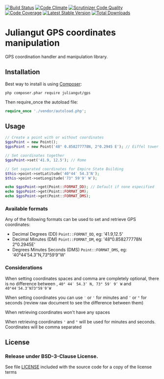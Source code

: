 [![Build Status](https://travis-ci.org/juliangut/gps.svg?branch=master)](https://travis-ci.org/juliangut/gps)
[![Code Climate](https://codeclimate.com/github/juliangut/gps/badges/gpa.svg)](https://codeclimate.com/github/juliangut/gps)
[![Scrutinizer Code Quality](https://scrutinizer-ci.com/g/juliangut/gps/badges/quality-score.png?b=master)](https://scrutinizer-ci.com/g/juliangut/gps/?branch=master)
[![Code Coverage](https://scrutinizer-ci.com/g/juliangut/gps/badges/coverage.png?b=master)](https://scrutinizer-ci.com/g/juliangut/gps/?branch=master)
[![Latest Stable Version](https://poser.pugx.org/juliangut/gps/v/stable.svg)](https://packagist.org/packages/juliangut/gps)
[![Total Downloads](https://poser.pugx.org/juliangut/gps/downloads.svg)](https://packagist.org/packages/juliangut/gps)

# Juliangut GPS coordinates manipulation

GPS coordination handler and manipulation library.

## Installation

Best way to install is using [Composer](https://getcomposer.org/):

```
php composer.phar require juliangut/gps
```

Then require_once the autoload file:

```php
require_once './vendor/autoload.php';
```

## Usage

```php
// Create a point with or without coordinates
$gpsPoint = new Point();
$gpsPoint = new Point('48° 0.858277778N, 2°0.2945 E'); // Eiffel tower

// Set coordinates together
$gpsPoint->set('41.9, 12.5'); // Rome

// Set separated coordinates for Empire State Building
$this->point->setLatitude('40°44′ 54.3″N');
$this->point->setLongitude('73° 59′9″ W');

echo $gpsPoint->get(Point::FORMAT_DD); // Default if none especified
echo $gpsPoint->get(Point::FORMAT_DM);
echo $gpsPoint->get(Point::FORMAT_DMS);
```

### Available formats

Any of the following formats can be used to set and retrieve GPS coordinates:

* Decimal Degrees (DD) `Point::FORMAT_DD`, eg: '41.9,12.5'
* Decimal Minutes (DM) `Point::FORMAT_DM`, eg: '48°0.858277778N 2°0.2945E'
* Degrees Minutes Seconds (DMS) `Point::FORMAT_DMS`, eg: '40°44′54.3″N,73°59′9″W'

### Considerations

When setting coordinates spaces and comma are completely optional, there is no difference between , `40° 44′ 54.3″ N, 73° 59′ 9″ W` and `40°44′54.3″N73°59′9″W`

When setting coordinates you can use `′` or `'` for minutes and `″` or `"` for seconds (review raw document to see the difference between them)

When retrieving coordinates won't have any spaces

When retrieving coordinates `'` and `"` will be used for minutes and seconds. Coordinates will be comma separated

## License

### Release under BSD-3-Clause License.

See file [LICENSE](https://github.com/juliangut/gps/blob/master/LICENSE) included with the source code for a copy of the license terms

